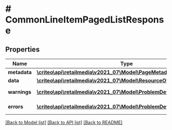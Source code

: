# # CommonLineItemPagedListResponse

## Properties

Name | Type | Description | Notes
------------ | ------------- | ------------- | -------------
**metadata** | [**\criteo\api\retailmedia\v2021_07\Model\PageMetadata**](PageMetadata.md) |  | [optional]
**data** | [**\criteo\api\retailmedia\v2021_07\Model\ResourceOfCommonLineItem[]**](ResourceOfCommonLineItem.md) |  | [optional]
**warnings** | [**\criteo\api\retailmedia\v2021_07\Model\ProblemDetails[]**](ProblemDetails.md) |  | [optional] [readonly]
**errors** | [**\criteo\api\retailmedia\v2021_07\Model\ProblemDetails[]**](ProblemDetails.md) |  | [optional] [readonly]

[[Back to Model list]](../../README.md#models) [[Back to API list]](../../README.md#endpoints) [[Back to README]](../../README.md)
